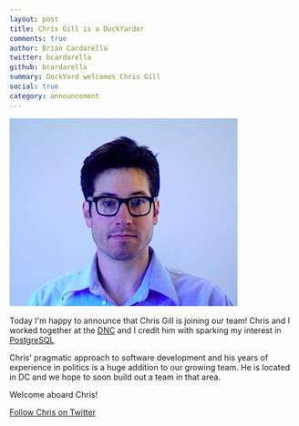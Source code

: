 ```yaml
---
layout: post
title: Chris Gill is a DockYarder
comments: true
author: Brian Cardarella
twitter: bcardarella
github: bcardarella
summary: DockYard welcomes Chris Gill
social: true
category: announcement
---
```


![Chris Gill](/images/chris-gill.png)

Today I'm happy to announce that Chris Gill is joining our team!
Chris and I worked together at the [DNC](http://dnc.org) and I credit
him with sparking my interest in [PostgreSQL](http://www.postgresql.org)

Chris' pragmatic approach to software development and his years of
experience in politics is a huge addition to our growing team. He is
located in DC and we hope to soon build out a team in that area.
 
Welcome aboard Chris!

[Follow Chris on Twitter](http://twitter.com/gilltots)
